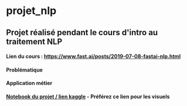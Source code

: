 # projet_nlp

## Projet réalisé pendant le cours d'intro au traitement NLP

#### Lien du cours : https://www.fast.ai/posts/2019-07-08-fastai-nlp.html

#### Problématique 

  

#### Application métier 

  

#### [Notebook du projet / lien kaggle](https://www.kaggle.com/robertojustino/projet-nlp) - Préférez ce lien pour les visuels
